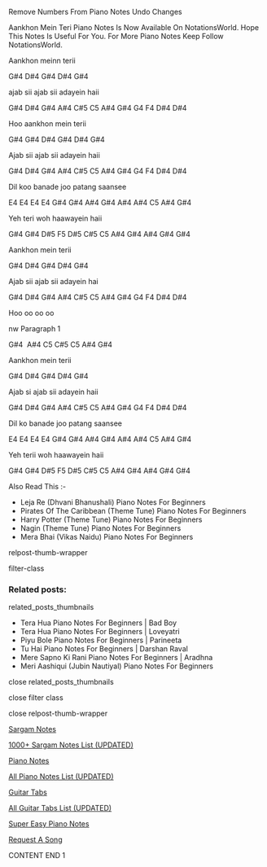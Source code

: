 
Remove Numbers From Piano Notes
Undo Changes

Aankhon Mein Teri Piano Notes Is Now Available On NotationsWorld. Hope This Notes Is Useful For You. For More Piano Notes Keep Follow NotationsWorld.

Aankhon meinn terii

G#4 D#4 G#4 D#4 G#4

ajab sii ajab sii adayein haii

G#4 D#4 G#4 A#4 C#5 C5 A#4 G#4 G4 F4 D#4 D#4

Hoo aankhon mein terii

G#4 G#4 D#4 G#4 D#4 G#4

Ajab sii ajab sii adayein haii

G#4 D#4 G#4 A#4 C#5 C5 A#4 G#4 G4 F4 D#4 D#4

Dil koo banade joo patang saansee

E4 E4 E4 E4 G#4 G#4 A#4 G#4 A#4 A#4 C5 A#4 G#4

Yeh teri woh haawayein haii

G#4 G#4 D#5 F5 D#5 C#5 C5 A#4 G#4 A#4 G#4 G#4

Aankhon mein terii

G#4 D#4 G#4 D#4 G#4

Ajab sii ajab sii adayein hai

G#4 D#4 G#4 A#4 C#5 C5 A#4 G#4 G4 F4 D#4 D#4

Hoo oo oo oo

nw Paragraph 1

G#4  A#4 C5 C#5 C5 A#4 G#4

Aankhon mein terii

G#4 D#4 G#4 D#4 G#4

Ajab si ajab sii adayein haii

G#4 D#4 G#4 A#4 C#5 C5 A#4 G#4 G4 F4 D#4 D#4

Dil ko banade joo patang saansee

E4 E4 E4 E4 G#4 G#4 A#4 G#4 A#4 A#4 C5 A#4 G#4

Yeh terii woh haawayein haii

G#4 G#4 D#5 F5 D#5 C#5 C5 A#4 G#4 A#4 G#4 G#4

Also Read This :-

* Leja Re (Dhvani Bhanushali) Piano Notes For Beginners
* Pirates Of The Caribbean (Theme Tune) Piano Notes For Beginners
* Harry Potter (Theme Tune) Piano Notes For Beginners
* Nagin (Theme Tune) Piano Notes For Beginners
* Mera Bhai (Vikas Naidu) Piano Notes For Beginners

relpost-thumb-wrapper

filter-class

### Related posts:

related_posts_thumbnails

* Tera Hua Piano Notes For Beginners | Bad Boy
* Tera Hua Piano Notes For Beginners | Loveyatri
* Piyu Bole Piano Notes For Beginners | Parineeta
* Tu Hai Piano Notes For Beginners | Darshan Raval
* Mere Sapno Ki Rani Piano Notes For Beginners | Aradhna
* Meri Aashiqui (Jubin Nautiyal) Piano Notes For Beginners

close related_posts_thumbnails

close filter class

close relpost-thumb-wrapper

[Sargam Notes](https://www.notationsworld.com/sargam-notes.html)

[1000+ Sargam Notes List (UPDATED)](https://www.notationsworld.com/all-songs-list-sargam-notes.html)

[Piano Notes](https://www.notationsworld.com/piano-notes.html)

[All Piano Notes List (UPDATED)](https://www.notationsworld.com/all-songs-list-piano-notes.html)

[Guitar Tabs](https://www.notationsworld.com/guitar-tabs.html)

[All Guitar Tabs List (UPDATED)](https://www.notationsworld.com/all-songs-list-guitar-tabs.html)

[Super Easy Piano Notes](https://studywall.in/)

[Request A Song](https://www.notationsworld.com/request-a-song.html)

CONTENT END 1

